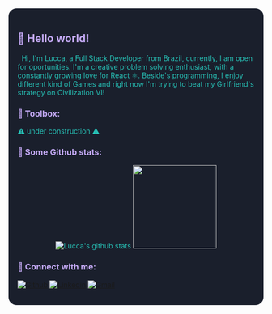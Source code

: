 <div style="background: #1A1F2C; color:#27C1B6; padding: 18px; border-radius: 16px">
<h2 style="color:#C2A8F3"> 👋 Hello world! </h2>

<!-- <div style="float: right; margin-left: 20px">
   <img src="https://media.giphy.com/media/LmNwrBhejkK9EFP504/giphy.gif" height=180px>
</div> -->
<p align="left" color="#C2A8F3">
     &nbsp Hi, I'm Lucca, a Full Stack Developer from Brazil, currently, I am open for oportunities. I'm a creative problem solving enthusiast, with a constantly growing love for React ⚛️. Beside's programming, I enjoy different kind of Games and right now I'm trying to beat my Girlfriend's strategy on Civilization VI!
</p>

<h3 style="color:#C2A8F3"> 🧰 Toolbox:  </h3>
⚠️ under construction ⚠️ 
 
<!-- <div style="height: 80px; width: 100px; background: #fff; border-radius: 19px; box-shadow: 8px 8px; display: flex; justify-content: center; align-items: center;">
<img src="https://upload.wikimedia.org/wikipedia/commons/thumb/d/d9/Node.js_logo.svg/1200px-Node.js_logo.svg.png" width=80px/>

</div> -->

<h3 style="color:#C2A8F3"> 📝 Some Github stats: </h3>

<div align="center">

![Lucca's github stats](https://github-readme-stats.vercel.app/api?username=radaelilucca&show_icons=true&hide_border=false&theme=tokyonight&hide_title=true) <img src="https://media.giphy.com/media/LmNwrBhejkK9EFP504/giphy.gif" height=165px>

</div>

<h3 style="color:#C2A8F3"> 🤙 Connect with me:  </h3>

[![Github](https://img.shields.io/badge/-Github-41414d?style=for-the-badge&logo=Github&logoColor=white)](https://github.com/radaelilucca)
[![Linkedin](https://img.shields.io/badge/-LinkedIn-blue?style=for-the-badge&logo=Linkedin&logoColor=white)](https://www.linkedin.com/in/murillo-comino-6124ab49/)
[![Gmail](https://img.shields.io/badge/-Gmail-c14438?style=for-the-badge&logo=Gmail&logoColor=white)](mailto:luccaradaeli@gmail.com)

</div>
